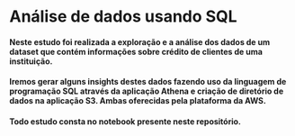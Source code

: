 # Análise de dados usando SQL

#### Neste estudo foi realizada a exploração e a análise dos dados de um dataset que contém informações sobre crédito de clientes de uma instituição.

#### Iremos gerar alguns insights destes dados fazendo uso da linguagem de programação SQL através da aplicação Athena e criação de diretório de dados na aplicação S3. Ambas oferecidas pela plataforma da AWS.

#### Todo estudo consta no notebook presente neste repositório.
